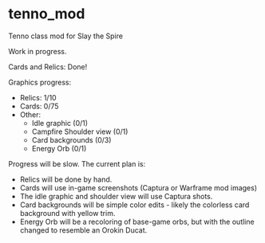 # tenno_mod
Tenno class mod for Slay the Spire

Work in progress. 

Cards and Relics: Done!

Graphics progress:

* Relics: 1/10
* Cards: 0/75
* Other: 
    * Idle graphic (0/1)
    * Campfire Shoulder view (0/1)
    * Card backgrounds (0/3)
    * Energy Orb (0/1)

Progress will be slow. The current plan is:

* Relics will be done by hand.
* Cards will use in-game screenshots (Captura or Warframe mod images)
* The idle graphic and shoulder view will use Captura shots.
* Card backgrounds will be simple color edits - likely the colorless card
background with yellow trim.
* Energy Orb will be a recoloring of base-game orbs, but with the outline
changed to resemble an Orokin Ducat. 

